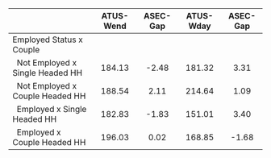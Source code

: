 
|                      |    ATUS-Wend |     ASEC-Gap |    ATUS-Wday |     ASEC-Gap |
| -------------------- | :----------: | :----------: | :----------: | :----------: |
| Employed Status x Couple |              |              |              |              |
| &nbsp;&nbsp;Not Employed x Single Headed HH |       184.13 |        -2.48 |       181.32 |         3.31 |
| &nbsp;&nbsp;Not Employed x Couple Headed HH |       188.54 |         2.11 |       214.64 |         1.09 |
| &nbsp;&nbsp;Employed x Single Headed HH |       182.83 |        -1.83 |       151.01 |         3.40 |
| &nbsp;&nbsp;Employed x Couple Headed HH |       196.03 |         0.02 |       168.85 |        -1.68 |

